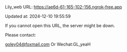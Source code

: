 Lily_web URL: https://ae6d-61-165-102-156.ngrok-free.app

Updated at: 2024-12-10 19:55:59

If you cannot open this URL, the server might be down.

Please contact: 

goley04@foxmail.com Or Wechat:GL_yeaH